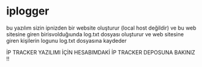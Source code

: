 # iplogger
bu yazılım sizin ipnizden bir website oluşturur (local host değildir) ve bu web sitesine giren birisvolduğıunda log.txt dosyası oluşturur ve web sitesine giren kişilerin logunu log.txt dosyasına kaydeder


İP TRACKER YAZILIMI İÇİN HESABIMDAKİ İP TRACKER DEPOSUNA BAKINIZ !!
